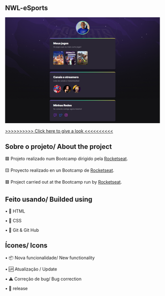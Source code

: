 ## NWL-eSports

![preview](.github/preview.png)

[>>>>>>>>>> Click here to give a look <<<<<<<<<<](https://opsxandao.github.io/NWL/)

## Sobre o projeto/ About the project

🟩 Projeto realizado num Bootcamp dirigido pela [Rocketseat](https://www.rocketseat.com.br/).

🟨 Proyecto realizado en un Bootcamp de [Rocketseat](https://www.rocketseat.com.br/).

🟥 Project carried out at the Bootcamp run by [Rocketseat](https://www.rocketseat.com.br/).

## Feito usando/ Builded using

•	📄 HTML

•	🎨 CSS

•	🧶 Git & Git Hub

## Ícones/ Icons

•	📦 Nova funcionalidade/ New functionality

•	🆙 Atualização / Update

•	⚠️ Correção de bug/ Bug correction

•	🏁 release
